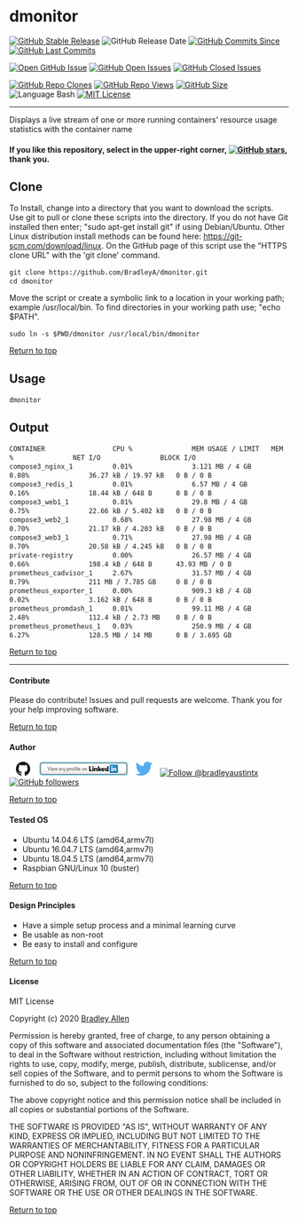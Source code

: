 # dmonitor
[![GitHub Stable Release](https://img.shields.io/badge/Release-1.2-blue.svg)](https://github.com/BradleyA/dmonitor/releases/tag/1.2)
![GitHub Release Date](https://img.shields.io/github/release-date/BradleyA/dmonitor?color=blue)
[![GitHub Commits Since](https://img.shields.io/github/commits-since/BradleyA/dmonitor/1.2?color=orange)](https://github.com/BradleyA/dmonitor/commits/)
[![GitHub Last Commits](https://img.shields.io/github/last-commit/BradleyA/dmonitor.svg)](https://github.com/BradleyA/dmonitor/commits/)

[![Open GitHub Issue](https://img.shields.io/badge/Open-Incident-brightgreen.svg)](https://github.com/BradleyA/dmonitor/issues/new/choose)
[![GitHub Open Issues](https://img.shields.io/github/issues/BradleyA/dmonitor?color=purple)](https://github.com/BradleyA/dmonitor/issues?q=is%3Aopen+is%3Aissue)
[![GitHub Closed Issues](https://img.shields.io/github/issues-closed/BradleyA/dmonitor?color=purple)](https://github.com/BradleyA/dmonitor/issues?q=is%3Aclosed+is%3Aissue)

[<img alt="GitHub Repo Clones" src="https://img.shields.io/static/v1?label=Repo_Clones&message=122&color=blueviolet">](https://github.com/BradleyA/dmonitor/blob/master/images/clone.table.md)
[<img alt="GitHub Repo Views" src="https://img.shields.io/static/v1?label=Repo_Views&message=484&color=blueviolet">](https://github.com/BradleyA/dmonitor/blob/master/images/view.table.md)
[![GitHub Size](https://img.shields.io/github/repo-size/BradleyA/dmonitor.svg)](https://github.com/BradleyA/dmonitor/)
![Language Bash](https://img.shields.io/badge/%20Language-bash-blue.svg)
[![MIT License](http://img.shields.io/badge/License-MIT-blue.png)](LICENSE)

----

Displays a live stream of one or more running containers’ resource usage statistics with the container name

#### If you like this repository, select in the upper-right corner, [![GitHub stars](https://img.shields.io/github/stars/BradleyA/dmonitor.svg?style=social&label=Star&maxAge=2592000)](https://GitHub.com/BradleyA/dmonitor/stargazers/), thank you.

## Clone
To Install, change into a directory that you want to download the scripts. Use git to pull or clone these scripts into the directory. If you do not have Git installed then enter; "sudo apt-get install git" if using Debian/Ubuntu. Other Linux distribution install methods can be found here: https://git-scm.com/download/linux. On the GitHub page of this script use the "HTTPS clone URL" with the 'git clone' command.

    git clone https://github.com/BradleyA/dmonitor.git
    cd dmonitor

Move the script or create a symbolic link to a location in your working path; example /usr/local/bin. To find directories in your working path use; "echo $PATH".

    sudo ln -s $PWD/dmonitor /usr/local/bin/dmonitor

[Return to top](https://github.com/BradleyA/dmonitor/blob/master/README.md#dmonitor)

## Usage
    dmonitor

## Output
    CONTAINER                 CPU %               MEM USAGE / LIMIT   MEM %               NET I/O               BLOCK I/O
    compose3_nginx_1          0.01%               3.121 MB / 4 GB     0.08%               36.27 kB / 19.97 kB   0 B / 0 B
    compose3_redis_1          0.01%               6.57 MB / 4 GB      0.16%               18.44 kB / 648 B      0 B / 0 B
    compose3_web1_1           0.81%               29.8 MB / 4 GB      0.75%               22.66 kB / 5.402 kB   0 B / 0 B
    compose3_web2_1           0.68%               27.98 MB / 4 GB     0.70%               21.17 kB / 4.203 kB   0 B / 0 B
    compose3_web3_1           0.71%               27.98 MB / 4 GB     0.70%               20.58 kB / 4.245 kB   0 B / 0 B
    private-registry          0.00%               26.57 MB / 4 GB     0.66%               198.4 kB / 648 B      43.93 MB / 0 B
    prometheus_cadvisor_1     2.67%               31.57 MB / 4 GB     0.79%               211 MB / 7.785 GB     0 B / 0 B
    prometheus_exporter_1     0.00%               909.3 kB / 4 GB     0.02%               3.162 kB / 648 B      0 B / 0 B
    prometheus_promdash_1     0.01%               99.11 MB / 4 GB     2.48%               112.4 kB / 2.73 MB    0 B / 0 B
    prometheus_prometheus_1   0.03%               250.9 MB / 4 GB     6.27%               128.5 MB / 14 MB      0 B / 3.695 GB

[Return to top](https://github.com/BradleyA/dmonitor/blob/master/README.md#dmonitor)

----

#### Contribute
Please do contribute!  Issues and pull requests are welcome.  Thank you for your help improving software.

[Return to top](https://github.com/BradleyA/dmonitor/blob/master/README.md#dmonitor)

#### Author
[<img id="github" src="images/github.png" width="50" a="https://github.com/BradleyA/">](https://github.com/BradleyA/)    [<img src="images/linkedin.png" style="max-width:100%;" >](https://www.linkedin.com/in/bradleyhallen) [<img id="twitter" src="images/twitter.png" width="50" a="twitter.com/bradleyaustintx/">](https://twitter.com/bradleyaustintx/)       <a href="https://twitter.com/intent/follow?screen_name=bradleyaustintx"> <img src="https://img.shields.io/twitter/follow/bradleyaustintx.svg?label=Follow%20@bradleyaustintx" alt="Follow @bradleyaustintx" />    </a>          [![GitHub followers](https://img.shields.io/github/followers/BradleyA.svg?style=social&label=Follow&maxAge=2592000)](https://github.com/BradleyA?tab=followers)

[Return to top](https://github.com/BradleyA/dmonitor/blob/master/README.md#dmonitor)

#### Tested OS
 * Ubuntu 14.04.6 LTS (amd64,armv7l)
 * Ubuntu 16.04.7 LTS (amd64,armv7l)
 * Ubuntu 18.04.5 LTS (amd64,armv7l)
 * Raspbian GNU/Linux 10 (buster)

[Return to top](https://github.com/BradleyA/dmonitor/blob/master/README.md#dmonitor)

#### Design Principles
 * Have a simple setup process and a minimal learning curve
 * Be usable as non-root
 * Be easy to install and configure

[Return to top](https://github.com/BradleyA/dmonitor/blob/master/README.md#dmonitor)
 
#### License
MIT License

Copyright (c) 2020  [Bradley Allen](https://www.linkedin.com/in/bradleyhallen)

Permission is hereby granted, free of charge, to any person obtaining a copy of this software and associated documentation files (the "Software"), to deal in the Software without restriction, including without limitation the rights to use, copy, modify, merge, publish, distribute, sublicense, and/or sell copies of the Software, and to permit persons to whom the Software is furnished to do so, subject to the following conditions:

The above copyright notice and this permission notice shall be included in all copies or substantial portions of the Software.

THE SOFTWARE IS PROVIDED "AS IS", WITHOUT WARRANTY OF ANY KIND, EXPRESS OR IMPLIED, INCLUDING BUT NOT LIMITED TO THE WARRANTIES OF MERCHANTABILITY, FITNESS FOR A PARTICULAR PURPOSE AND NONINFRINGEMENT. IN NO EVENT SHALL THE AUTHORS OR COPYRIGHT HOLDERS BE LIABLE FOR ANY CLAIM, DAMAGES OR OTHER LIABILITY, WHETHER IN AN ACTION OF CONTRACT, TORT OR OTHERWISE, ARISING FROM, OUT OF OR IN CONNECTION WITH THE SOFTWARE OR THE USE OR OTHER DEALINGS IN THE SOFTWARE.

[Return to top](https://github.com/BradleyA/dmonitor/blob/master/README.md#dmonitor)
